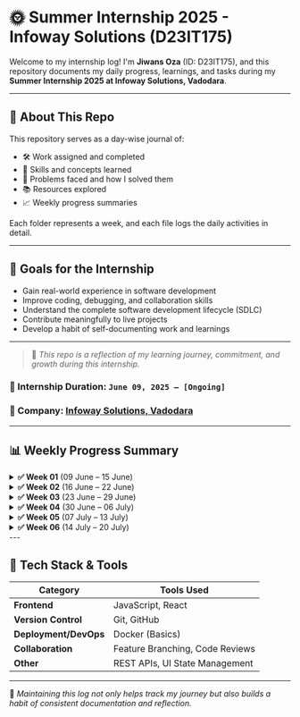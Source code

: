# 🌞 Summer Internship 2025 - Infoway Solutions (D23IT175)

Welcome to my internship log! I'm **Jiwans Oza** (ID: D23IT175), and this repository documents my daily progress, learnings, and tasks during my **Summer Internship 2025 at Infoway Solutions, Vadodara**.

---

## 📌 About This Repo

This repository serves as a day-wise journal of:
- 🛠️ Work assigned and completed
- 🧠 Skills and concepts learned
- 🧩 Problems faced and how I solved them
- 📚 Resources explored
- 📈 Weekly progress summaries

Each folder represents a week, and each file logs the daily activities in detail.

---

## 🚀 Goals for the Internship

- Gain real-world experience in software development
- Improve coding, debugging, and collaboration skills
- Understand the complete software development lifecycle (SDLC)
- Contribute meaningfully to live projects
- Develop a habit of self-documenting work and learnings

---

> 🧠 *This repo is a reflection of my learning journey, commitment, and growth during this internship.*

### 📅 Internship Duration: `June 09, 2025 – [Ongoing]`  
### 🏢 Company: [Infoway Solutions, Vadodara](https://infowaysolutions.com)

---

## 📊 Weekly Progress Summary

<details>
<summary><strong>✅ Week 01</strong> (09 June – 15 June)</summary>

| Day | Date       | Summary                                                                |
|-----|------------|------------------------------------------------------------------------|
| 01  | 09-06-2025 | Cloned repo, explored existing project, understood workflow            |
| 02  | 10-06-2025 | UI setup for auto dialer & follow-up; explored Git & Docker basics     |
| 03  | 11-06-2025 | Referenced old branch; worked on follow-up tab UI & autodialer logic   |
| 04  | 12-06-2025 | Add contact + call trigger & follow-up UI                              |
| 05  | 13-06-2025 | Follow-up templates and call refinement                                |
| 06  | 14-06-2025 | Off Day                                                                 |
| 07  | 15-06-2025 | Off Day                                                                 |

🔗 [View Week 01 Logs](./week-01/)
</details>

<details>
<summary><strong>✅ Week 02</strong> (16 June – 22 June)</summary>

| Day | Date       | Summary                                                                |
|-----|------------|------------------------------------------------------------------------|
| 08  | 16-06-2025 | Bulk call logic implemented                                            |
| 09  | 17-06-2025 | Follow-up module implementation                                        |
| 10  | 18-06-2025 | Follow-up SMS + Docker documentation                                   |
| 11  | 19-06-2025 | Integrated logs module with team member's code                         |
| 12  | 20-06-2025 | Refined follow-up SMS content                                          |
| 13  | 21-06-2025 | Off Day                                                                 |
| 14  | 22-06-2025 | Off Day                                                                 |

🔗 [View Week 02 Logs](./week-02/)
</details>

<details>
<summary><strong>✅ Week 03</strong> (23 June – 29 June)</summary>

| Day | Date       | Summary                                                                |
|-----|------------|------------------------------------------------------------------------|
| 15  | 23-06-2025 | Parallel logic for bulk calls                                          |
| 16  | 24-06-2025 | Completed bulk call module                                             |
| 17  | 25-06-2025 | Assisted in follow-up scripting for interested leads                   |
| 18  | 26-06-2025 | Dynamic call script with scheduled message logic                       |
| 19  | 27-06-2025 | Completed the full communication module                                |
| 20  | 28-06-2025 | Off Day                                                                 |
| 21  | 29-06-2025 | Off Day                                                                 |

🔗 [View Week 03 Logs](./week-03/)
</details>

<details>
<summary><strong>✅ Week 04</strong> (30 June – 06 July)</summary>

| Day | Date       | Summary                                                                |
|-----|------------|------------------------------------------------------------------------|
| 22  | 30-06-2025 | Initial setup for Campaign Management (User Story 5.1)                |
| 23  | 01-07-2025 | Worked on edit campaign setup UI                                       |
| 24  | 02-07-2025 | Completed phone call integration in campaign                           |
| 25  | 03-07-2025 | Tested complete campaign setup for demo                                |
| 26  | 04-07-2025 | Added edit controls based on feedback                                  |
| 27  | 05-07-2025 | Off Day                                                                 |
| 28  | 06-07-2025 | Off Day                                                                 |

🔗 [View Week 04 Logs](./week-04/)
</details>

<details>
<summary><strong>✅ Week 05</strong> (07 July – 13 July)</summary>

| Day | Date       | Summary                                                                |
|-----|------------|------------------------------------------------------------------------|
| 29  | 07-07-2025 | Worked on color palette; faced styling issues                          |
| 30  | 08-07-2025 | Completed color palette and font settings                              |
| 31  | 09-07-2025 | Started User Story 6; created basic UI structure                        |
| 32  | 10-07-2025 | Almost completed Performance Dashboard; faced minor errors             |
| 33  | 11-07-2025 | Completed Performance Dashboard with final fixes                       |
| 34  | 12-07-2025 | Off Day                                                                 |
| 35  | 13-07-2025 | Off Day                                                                 |

🔗 [View Week 05 Logs](./week-05/)
</details>

<details>
<summary><strong>✅ Week 06</strong> (14 July – 20 July)</summary>

| Day | Date       | Summary                                                                 |
|-----|------------|-------------------------------------------------------------------------|
| 36  | 14-07-2025 | Started implementing org_name-wise data separation                      |
| 37  | 15-07-2025 | Completed auto dialer with org_name and user-level handling             |
| 38  | 16-07-2025 | Worked on campaign setup; fixed Twilio error; improved UI               |
| 39  | 17-07-2025 | Setup Twilio account; finalized org_name-based campaign setup           |
| 40  | 18-07-2025 | Verified campaign setup fully supports org-wise handling                |
| 41  | 19-07-2025 | Off Day                                                                  |
| 42  | 20-07-2025 | Off Day                                                                  |

🔗 [View Week 06 Logs](./week-06/)
</details>
---

## 🧰 Tech Stack & Tools

| Category         | Tools Used                         |
|------------------|------------------------------------|
| **Frontend**     | JavaScript, React                  |
| **Version Control** | Git, GitHub                     |
| **Deployment/DevOps** | Docker (Basics)              |
| **Collaboration** | Feature Branching, Code Reviews   |
| **Other**        | REST APIs, UI State Management     |

---

📘 _Maintaining this log not only helps track my journey but also builds a habit of consistent documentation and reflection._
